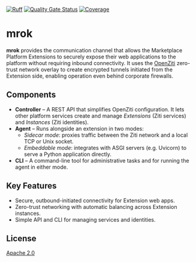 [![Ruff](https://img.shields.io/endpoint?url=https://raw.githubusercontent.com/astral-sh/ruff/main/assets/badge/v2.json)](https://github.com/astral-sh/ruff) [![Quality Gate Status](https://sonarcloud.io/api/project_badges/measure?project=softwareone-platform_mrok&metric=alert_status)](https://sonarcloud.io/summary/new_code?id=softwareone-platform_mrok) [![Coverage](https://sonarcloud.io/api/project_badges/measure?project=softwareone-platform_mrok&metric=coverage)](https://sonarcloud.io/summary/new_code?id=softwareone-platform_mrok)

# mrok

**mrok** provides the communication channel that allows the Marketplace Platform Extensions to securely expose their web applications to the platform without requiring inbound connectivity.
It uses the [OpenZiti](https://openziti.io) zero-trust network overlay to create encrypted tunnels initiated from the Extension side, enabling operation even behind corporate firewalls.

## Components
- **Controller** – A REST API that simplifies OpenZiti configuration. It lets other platform services create and manage *Extensions* (Ziti services) and *Instances* (Ziti identities).
- **Agent** – Runs alongside an extension in two modes:
  - *Sidecar mode*: proxies traffic between the Ziti network and a local TCP or Unix socket.
  - *Embeddable mode*: integrates with ASGI servers (e.g. Uvicorn) to serve a Python application directly.
- **CLI** – A command-line tool for administrative tasks and for running the agent in either mode.

## Key Features
- Secure, outbound-initiated connectivity for Extension web apps.
- Zero-trust networking with automatic balancing across Extension instances.
- Simple API and CLI for managing services and identities.

## License
[Apache 2.0](LICENSE)
